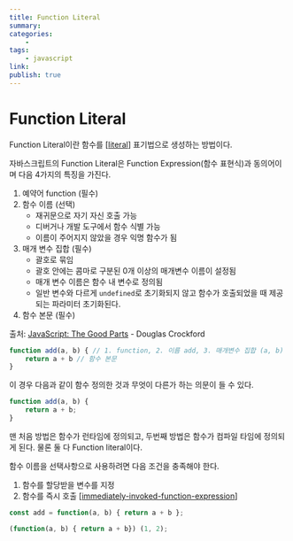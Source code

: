 ```yaml
---
title: Function Literal
summary: 
categories:
    - 
tags:
    - javascript
link: 
publish: true
---
```


# Function Literal

Function Literal이란 함수를 [[literal]] 표기법으로 생성하는 방법이다.

자바스크립트의 Function Literal은 Function Expression(함수 표현식)과 동의어이며 다음 4가지의 특징을 가진다.

1. 예약어 function (필수)
2. 함수 이름 (선택)
   - 재귀문으로 자기 자신 호출 가능
   - 디버거나 개발 도구에서 함수 식별 가능
   - 이름이 주어지지 않았을 경우 익명 함수가 됨
3. 매개 변수 집합 (필수)
   - 괄호로 묶임
   - 괄호 안에는 콤마로 구분된 0개 이상의 매개변수 이름이 설정됨
   - 매개 변수 이름은 함수 내 변수로 정의됨
   - 일반 변수와 다르게 `undefined`로 초기화되지 않고 함수가 호출되었을 때 제공되는 파라미터 초기화된다.
4. 함수 본문 (필수)

출처: [JavaScript: The Good Parts](https://www.oreilly.com/library/view/javascript-the-good/9780596517748/ch04s02.html) - Douglas Crockford

```javascript
function add(a, b) { // 1. function, 2. 이름 add, 3. 매개변수 집합 (a, b)
    return a + b // 함수 본문
}
```

이 경우 다음과 같이 함수 정의한 것과 무엇이 다른가 하는 의문이 들 수 있다.

```javascript
function add(a, b) {
    return a + b;
}
```

맨 처음 방법은 함수가 런타임에 정의되고, 두번째 방법은 함수가 컴파일 타임에 정의되게 된다. 물론 둘 다 Function literal이다.


함수 이름을 선택사항으로 사용하려면 다음 조건을 충족해야 한다.

1. 함수를 할당받을 변수를 지정
2. 함수를 즉시 호출 [[immediately-invoked-function-expression]]

```javascript
const add = function(a, b) { return a + b };

(function(a, b) { return a + b}) (1, 2);
```


[//begin]: # "Autogenerated link references for markdown compatibility"
[literal]: ../../computer-engineering/literal.md "Literal"
[immediately-invoked-function-expression]: immediately-invoked-function-expression.md "Immediately Invoked Function Expression"
[//end]: # "Autogenerated link references"